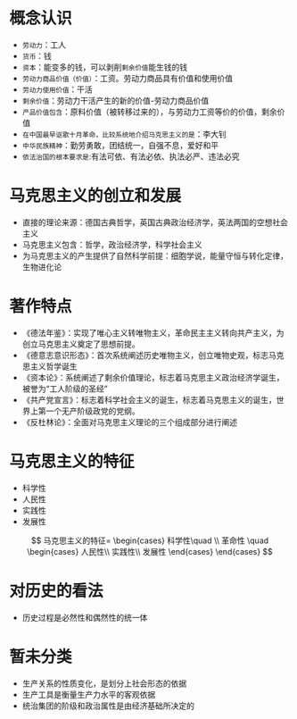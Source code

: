 # 概念认识

* `劳动力`：工人
* `货币`：钱
* `资本`：能变多的钱，可以剥削`剩余价值`能生钱的钱
* `劳动力商品价值（价值）`：工资。劳动力商品具有价值和使用价值
* `劳动力使用价值`：干活
* `剩余价值`：劳动力干活产生的新的价值-劳动力商品价值
* `产品价值包含`：原料价值（被转移过来的），与劳动力工资等价的价值，剩余价值
* `在中国最早讴歌十月革命，比较系统地介绍马克思主义的是`：李大钊
* `中华民族精神`：勤劳勇敢，团结统一，自强不息，爱好和平
* `依法治国的根本要求是`:有法可依、有法必依、执法必严、违法必究


# 马克思主义的创立和发展

* 直接的理论来源：德国古典哲学，英国古典政治经济学，英法两国的空想社会主义
* 马克思主义包含：哲学，政治经济学，科学社会主义
* 为马克思主义的产生提供了自然科学前提：细胞学说，能量守恒与转化定律，生物进化论

# 著作特点

* 《德法年鉴》：实现了唯心主义转唯物主义，革命民主主义转向共产主义，为创立马克思主义奠定了思想前提。
* 《德意志意识形态》：首次系统阐述历史唯物主义，创立唯物史观，标志马克思主义哲学诞生
* 《资本论》：系统阐述了剩余价值理论，标志着马克思主义政治经济学诞生，被誉为“工人阶级的圣经”
* 《共产党宣言》：标志着科学社会主义的诞生，标志着马克思主义的诞生，世界上第一个无产阶级政党的党纲。
* 《反杜林论》：全面对马克思主义理论的三个组成部分进行阐述

# 马克思主义的特征

* 科学性
* 人民性
* 实践性
* 发展性

$$
马克思主义的特征=
\begin{cases}
科学性\quad \\
革命性 \quad \begin{cases}
人民性\\
实践性\\
发展性
\end{cases}
\end{cases}
$$

# 对历史的看法

* 历史过程是必然性和偶然性的统一体


# 暂未分类

* 生产关系的性质变化，是划分上社会形态的依据
* 生产工具是衡量生产力水平的客观依据
* 统治集团的阶级和政治属性是由经济基础所决定的